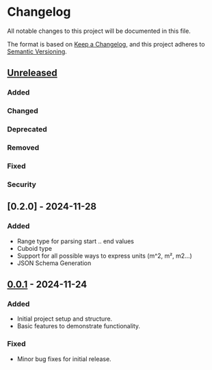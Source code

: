 # Changelog

All notable changes to this project will be documented in this file.

The format is based on [Keep a Changelog](https://keepachangelog.com/en/1.0.0/),
and this project adheres to [Semantic Versioning](https://semver.org/spec/v2.0.0.html).

## [Unreleased]

### Added

### Changed

### Deprecated

### Removed

### Fixed

### Security


## [0.2.0] - 2024-11-28
### Added
- Range type for parsing start .. end values
- Cuboid type
- Support for all possible ways to express units (m^2, m², m2...)
- JSON Schema Generation


## [0.0.1] - 2024-11-24
### Added
- Initial project setup and structure.
- Basic features to demonstrate functionality.

### Fixed
- Minor bug fixes for initial release.

[Unreleased]: https://github.com/ShaitanLyss/geode/compare/v0.0.1...HEAD
[0.0.1]: https://github.com/ShaitanLyss/geode/releases/tag/v0.0.1

